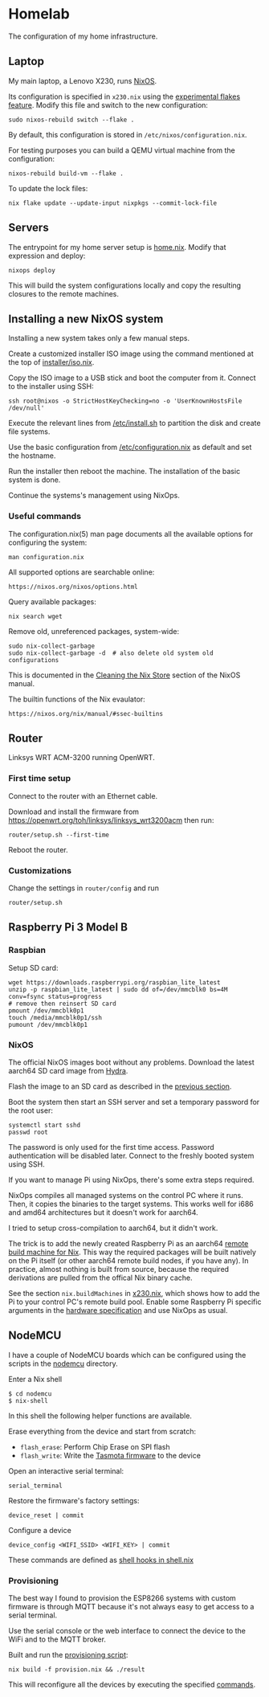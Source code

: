 # Homelab

The configuration of my home infrastructure.

## Laptop

My main laptop, a Lenovo X230, runs [NixOS](https://nixos.org/).

Its configuration is specified in `x230.nix` using the [experimental flakes
feature](https://www.tweag.io/blog/2020-07-31-nixos-flakes/).  Modify this file
and switch to the new configuration:

    sudo nixos-rebuild switch --flake .

By default, this configuration is stored in `/etc/nixos/configuration.nix`.

For testing purposes you can build a QEMU virtual machine from the configuration:

    nixos-rebuild build-vm --flake .

To update the lock files:

    nix flake update --update-input nixpkgs --commit-lock-file

## Servers

The entrypoint for my home server setup is [home.nix](home.nix).  Modify that
expression and deploy:

    nixops deploy

This will build the system configurations locally and copy the resulting
closures to the remote machines.

## Installing a new NixOS system

Installing a new system takes only a few manual steps.

Create a customized installer ISO image using the command mentioned at the top
of [installer/iso.nix](installer/iso.nix).

Copy the ISO image to a USB stick and boot the computer from it.  Connect to
the installer using SSH:

    ssh root@nixos -o StrictHostKeyChecking=no -o 'UserKnownHostsFile /dev/null'

Execute the relevant lines from [/etc/install.sh](installer/install.sh) to
partition the disk and create file systems.

Use the basic configuration from
[/etc/configuration.nix](installer/configuration.nix) as default and set the
hostname.

Run the installer then reboot the machine.  The installation of the basic
system is done.

Continue the systems's management using NixOps.


### Useful commands

The configuration.nix(5) man page documents all the available options for configuring the system:

    man configuration.nix

All supported options are searchable online:

    https://nixos.org/nixos/options.html

Query available packages:

    nix search wget

Remove old, unreferenced packages, system-wide:

    sudo nix-collect-garbage
    sudo nix-collect-garbage -d  # also delete old system old configurations

This is documented in the [Cleaning the Nix Store](https://nixos.org/nixos/manual/index.html#sec-nix-gc)
section of the NixOS manual.

The builtin functions of the Nix evaulator:

    https://nixos.org/nix/manual/#ssec-builtins

## Router

Linksys WRT ACM-3200 running OpenWRT.

### First time setup

Connect to the router with an Ethernet cable.

Download and install the firmware from https://openwrt.org/toh/linksys/linksys_wrt3200acm then run:

    router/setup.sh --first-time

Reboot the router.

### Customizations

Change the settings in `router/config` and run

    router/setup.sh

## Raspberry Pi 3 Model B

### Raspbian

Setup SD card:

    wget https://downloads.raspberrypi.org/raspbian_lite_latest
    unzip -p raspbian_lite_latest | sudo dd of=/dev/mmcblk0 bs=4M conv=fsync status=progress
    # remove then reinsert SD card
    pmount /dev/mmcblk0p1
    touch /media/mmcblk0p1/ssh
    pumount /dev/mmcblk0p1

### NixOS

The official NixOS images boot without any problems.  Download the latest
aarch64 SD card image from
[Hydra](https://hydra.nixos.org/search?query=sd_image).

Flash the image to an SD card as described in the [previous section](#raspbian).

Boot the system then start an SSH server and set a temporary password for the
root user:

    systemctl start sshd
    passwd root

The password is only used for the first time access.  Password authentication
will be disabled later.  Connect to the freshly booted system using SSH.

If you want to manage Pi using NixOps, there's some extra steps required.

NixOps compiles all managed systems on the control PC where it runs. Then, it
copies the binaries to the target systems.  This works well for i686 and amd64
architectures but it doesn't work for aarch64.

I tried to setup cross-compilation to aarch64, but it didn't work.

The trick is to add the newly created Raspberry Pi as an aarch64 [remote build
machine for Nix](https://nixos.org/nix/manual/#chap-distributed-builds).  This
way the required packages will be built natively on the Pi itself (or other
aarch64 remote build nodes, if you have any).  In practice, almost nothing is
built from source, because the required derivations are pulled from the offical
Nix binary cache.

See the section `nix.buildMachines` in [x230.nix](x230.nix), which shows how to
add the Pi to your control PC's remote build pool.  Enable some Raspberry Pi
specific arguments in the [hardware specification](hardware/rp3.nix) and use
NixOps as usual.


## NodeMCU

I have a couple of NodeMCU boards which can be configured using the scripts in the [nodemcu](nodemcu) directory.

Enter a Nix shell
```
$ cd nodemcu
$ nix-shell
```

In this shell the following helper functions are available.

Erase everything from the device and start from scratch:

* `flash_erase`: Perform Chip Erase on SPI flash
* `flash_write`: Write the [Tasmota firmware](https://github.com/arendst/Tasmota) to the device

Open an interactive serial terminal:

    serial_terminal

Restore the firmware's factory settings:

    device_reset | commit

Configure a device

    device_config <WIFI_SSID> <WIFI_KEY> | commit

These commands are defined as [shell hooks in shell.nix](./nodemcu/shell.nix)

### Provisioning

The best way I found to provision the ESP8266 systems with custom firmware is
through MQTT because it's not always easy to get access to a serial terminal.

Use the serial console or the web interface to connect the device to the WiFi
and to the MQTT broker.

Built and run the [provisioning script](nodemcu/provision.nix):

    nix build -f provision.nix && ./result

This will reconfigure all the devices by executing the specified
[commands](https://tasmota.github.io/docs/Commands/).
